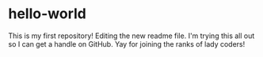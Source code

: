 # hello-world
This is my first repository!
Editing the new readme file. I'm trying this all out so I can get a handle on GitHub. Yay for joining the ranks of lady coders!
